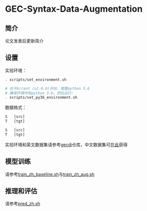 # GEC-Syntax-Data-Augmentation

## 简介
论文发表后更新简介

## 设置
实验环境：
```sh
. scripts/set_environment.sh

# 对于Errant (v2.0.0)评估，需要python 3.6
# 确保环境中有python 3.6，然后运行:
. scripts/set_py36_environment.sh
```

数据格式：
```txt
S   [src]
T   [tgt]

S   [src]
T   [tgt]
```
实验环境和英文数据集请参考[gecdi](https://github.com/Jacob-Zhou/gecdi)仓库，中文数据集可[在此](https://github.com/Jacob-Zhou/gecdi)获得

## 模型训练
请参考[train_zh_baseline.sh](train_zh_baseline.sh)与[train_zh_aug.sh](train_zh_aug.sh)

## 推理和评估
请参考[pred_zh.sh](pred_zh.sh)


